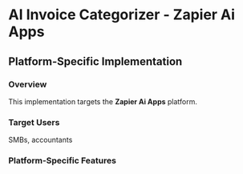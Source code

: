 # AI Invoice Categorizer - Zapier Ai Apps

## Platform-Specific Implementation

### Overview
This implementation targets the **Zapier Ai Apps** platform.

### Target Users
SMBs, accountants

### Platform-Specific Features
